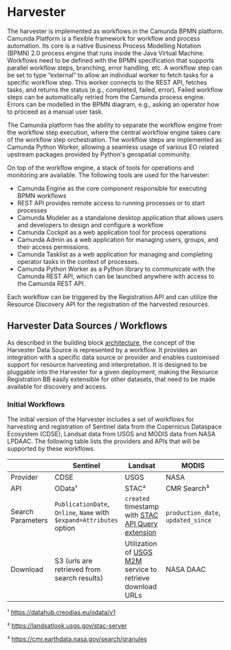 # Harvester

The harvester is implemented as workflows in the Camunda BPMN platform. Camunda Platform is a flexible framework for workflow and process automation. Its core is a native Business Process Modelling Notation (BPMN) 2.0 process engine that runs inside the Java Virtual Machine. Workflows need to be defined with the BPMN specification that supports parallel workflow steps, branching, error handling, etc. A workflow step can be set to type “external” to allow an individual worker to fetch tasks for a specific workflow step. This worker connects to the REST API, fetches tasks, and returns the status (e.g., completed, failed, error). Failed workflow steps can be automatically retried from the Camunda process engine. Errors can be modelled in the BPMN diagram, e.g., asking an operator how to proceed as a manual user task.

The Camunda platform has the ability to separate the workflow engine from the workflow step execution, where the central workflow engine takes care of the workflow step orchestration. The workflow steps are implemented as Camunda Python Worker, allowing a seamless usage of various EO related upstream packages provided by Python's geospatial community.

On top of the workflow engine, a stack of tools for operations and monitoring are available. The following tools are used for the harvester:

- Camunda Engine as the core component responsible for executing BPMN workflows
- REST API provides remote access to running processes or to start processes
- Camunda Modeler as a standalone desktop application that allows users and developers to design and configure a workflow
- Camunda Cockpit as a web application tool for process operations
- Camunda Admin as a web application for managing users, groups, and their access permissions.
- Camunda Tasklist as a web application for managing and completing operator tasks in the context of processes.
- Camunda Python Worker as a Python library to communicate with the Camunda REST API, which can be launched anywhere with access to the Camunda REST API.

Each workflow can be triggered by the Registration API and can utilize the Resource Discovery API for the registration of the harvested resources.

## Harvester Data Sources / Workflows

As described in the building block [architecture](../overview.md), the concept of the Harvester Data Source is represented by a workflow. It provides an integration with a specific data source or provider and enables customised support for resource harvesting and interpretation. It is designed to be pluggable into the Harvester for a given deployment, making the Resource Registration BB easily extensible for other datasets, that need to be made available for discovery and access.

### Initial Workflows

The initial version of the Harvester includes a set of workflows for harvesting and registration of Sentinel data from the Copernicus Dataspace Ecosystem (CDSE), Landsat data from USGS and MODIS data from NASA LPDAAC. The following table lists the providers and APIs that will be supported by these workflows.

|                   | Sentinel | Landsat | MODIS       |
| ------------------| -------- | ------- | ----------- | 
| Provider          | CDSE     | USGS    | NASA        |
| API               | OData¹   | STAC²   | CMR Search³ |
| Search Parameters | `PublicationDate`, `Online`, `Name` with `$expand=Attributes` option | `created` timestamp with [STAC API Query extension](https://github.com/stac-api-extensions/query) | `production_date`, `updated_since` |
| Download          | S3 (urls are retrieved from search results) | Utilization of [USGS M2M](https://m2m.cr.usgs.gov/) service to retrieve download URLs | NASA DAAC |

¹ https://datahub.creodias.eu/odata/v1

² https://landsatlook.usgs.gov/stac-server

³ https://cmr.earthdata.nasa.gov/search/granules

